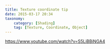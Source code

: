 ```yaml
---
title: Texture coordinate tip
date: 2015-03-17 20:34
taxonomy:
    category: [Shading]
    tag: [Texture, Coordinate, Object]
---
```

https://www.youtube.com/watch?v=S5LiBBiNGA4
